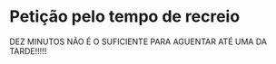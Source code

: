 <html>
 <head>
  <title>Recreio</title>
 </head>
 <body>
  <h1>Petição pelo tempo de recreio</h1>
  <p>DEZ MINUTOS NÃO É O SUFICIENTE PARA AGUENTAR ATÉ UMA DA TARDE!!!!!</p>
 </body>
</html>

